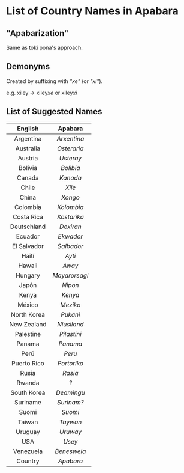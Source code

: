 # List of Country Names in Apabara

## "Apabarization"

Same as toki pona's approach.

## Demonyms

Created by suffixing with *"xe"* (or *"xi"*).

e.g. xiley -> xiley*xe* or xiley*xi*

## List of Suggested Names

| **English** |  **Apabara**  |
|:-----------:|:-------------:|
| Argentina   | *Arxentina*   |
| Australia   | *Osteraria*   |
| Austria     | *Usteray*     |
| Bolivia     | *Bolibia*     |
| Canada      | *Kanada*      |
| Chile       | *Xile*        |
| China       | *Xongo*       |
| Colombia    | *Kolombia*    |
| Costa Rica  | *Kostarika*   |
| Deutschland | *Doxiran*     |
| Ecuador     | *Ekwador*     |
| El Salvador | *Salbador*    |
| Haití       | *Ayti*        |
| Hawaii      | *Away*        |
| Hungary     | *Mayarorsagi* |
| Japón       | *Nipon*       |
| Kenya       | *Kenya*       |
| México      | *Meziko*      |
| North Korea | *Pukani*      |
| New Zealand | *Niusiland*   |
| Palestine   | *Pilastini*   |
| Panama      | *Panama*      |
| Perú        | *Peru*        |
| Puerto Rico | *Portoriko*   |
| Rusia       | *Rasia*       |
| Rwanda      | *?*           |
| South Korea | *Deamingu*    |
| Suriname    | *Surinam?*    |
| Suomi       | *Suomi*       |
| Taiwan      | *Taywan*      |
| Uruguay     | *Uruway*      |
| USA         | *Usey*        |
| Venezuela   | *Beneswela*   |
| Country     | *Apabara*     |
